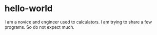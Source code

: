 # hello-world
I am a novice and engineer used to calculators. I am trying to share a few programs. So do not expect much.
